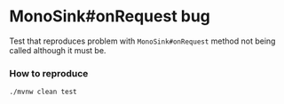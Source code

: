 # MonoSink#onRequest bug
Test that reproduces problem with `MonoSink#onRequest` method not being called although it must be.

### How to reproduce
`./mvnw clean test`
